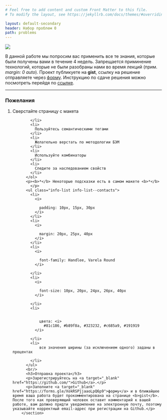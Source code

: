 ```yaml
---
# Feel free to add content and custom Front Matter to this file.
# To modify the layout, see https://jekyllrb.com/docs/themes/#overriding-theme-defaults

layout: default-secondary
header: Набор проблем 0
path: problems
---
```


<section class="info info--about problem-set">
          <a target="_blank" href="https://makecs138x.ru/assets/images/np0_example.png" class="photo">
            <!-- <h1>Amber Heard</h1> -->
            <img src="{{ site.url }}/assets/images/np0_example.png" />
            <!-- <div class="glow-wrap">
                      <i class="glow"></i>
                    </div> -->
          </a>        
          <p>
            В данной работе мы попросим вас применить все те знания, которые были получены вами в течение 4 недель. Запрещается приминение технологий, которые не были разобраны нами во время лекций (прим. <i>margin: 0 auto</i>). Проект публикуете на <b>gist</b>, ссылку на решение отправляете через <a target="_blank" href="#">форму</a>. Инструкцию по сдаче решения можно посмотреть перейдя по <a target="_blank" href="#">ссылке</a>.
          </p>
          <hr />
          <h3>Пожелания</h3>
          <ol class="info-list info-list--contacts">
            <li>
              Сверстайте страницу с макета
              
            </li>
            <li>
              Пользуйтесь семантическими тегами
            </li>
            <li>
              Желательно верстать по методологии БЭМ
            </li>
            <li>
              Используйте комбинаторы
            </li>
            <li>
              Следите за наследованием свойств
            </li>
          </ol>
          <p><b>*</b> Некоторые подсказки есть в самом макете <b>*</b>
            </p>
          <ul class="info-list info-list--contacts">
            <li>
              <i>

                padding: 10px, 15px, 30px
              </i>
            </li>
            <li>
              <i>

                margin: 20px, 25px, 40px
              </i>
            </li>
            <li>
              <i>

                font-family: Handlee, Varela Round
              </i>
              
            </li>
            <li>
              <i>

                font-size: 10px, 20px, 24px, 26px, 40px
              </i>
              
            </li>
            <li>
              

                цвета: <i>
                  #81c186, #b89f8a, #323232, #c685a9, #191919
              </i>
              
            </li>
            <li>
                все значения ширины (за исключением одного) заданы в процентах
              
            </li>
          </ul>
          <br/>
          <h3>Отправка проекта</h3>
          <p>Зарегистрируйтесь на <a target="_blank" href="https://github.com/">Github</a>.</p>
          <p>Заполните <a target="_blank" href="https://forms.gle/XokRSPjjaaoLpQ6p9">форму</a> и в ближайшее время ваша работа будет прокомментирована на странице <b>gist</b>. После того как проверяющий человек оставит комментарий к вашей работе, вам должно придти уведомление на электронную почту, поэтому указывайте корректный email-адрес при регистрации на Github.</p>
        </section>
